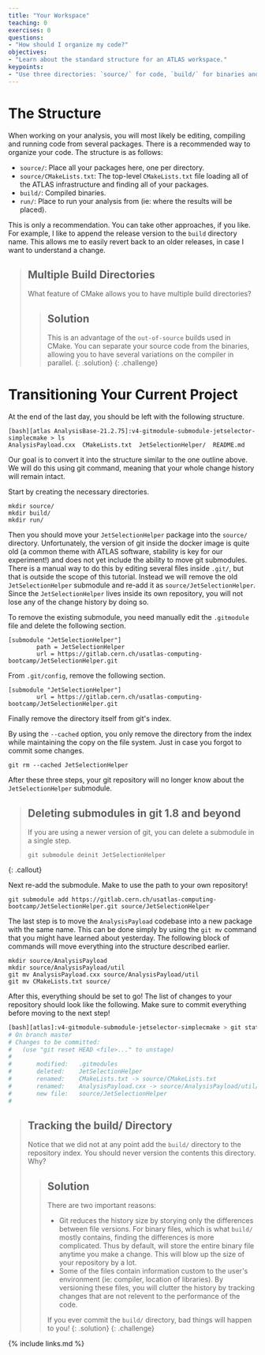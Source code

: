 ```yaml
---
title: "Your Workspace"
teaching: 0
exercises: 0
questions:
- "How should I organize my code?"
objectives:
- "Learn about the standard structure for an ATLAS workspace."
keypoints:
- "Use three directories: `source/` for code, `build/` for binaries and `run/` for output."
---
```


# The Structure

When working on your analysis, you will most likely be editing, compiling and running code from several packages. There is a recommended way to organize your code. The structure is as follows:

- `source/`: Place all your packages here, one per directory.
- `source/CMakeLists.txt`: The top-level `CMakeLists.txt` file loading all of the ATLAS infrastructure and finding all of your packages.
- `build/`: Compiled binaries.
- `run/`: Place to run your analysis from (ie: where the results will be placed).

This is only a recommendation. You can take other approaches, if you like. For example, I like to append the release version to the `build` directory name. This allows me to easily revert back to an older releases, in case I want to understand a change.

> ## Multiple Build Directories
>
> What feature of CMake allows you to have multiple build directories?
>
> > ## Solution
> >
> > This is an advantage of the `out-of-source` builds used in CMake. You can separate your source code from the binaries, allowing you to have several variations on the compiler in parallel.
> {: .solution}
{: .challenge}

# Transitioning Your Current Project
At the end of the last day, you should be left with the following structure.

```shell
[bash][atlas AnalysisBase-21.2.75]:v4-gitmodule-submodule-jetselector-simplecmake > ls
AnalysisPayload.cxx  CMakeLists.txt  JetSelectionHelper/  README.md		     
```

Our goal is to convert it into the structure similar to the one outline above. We will do this using git command, meaning that your whole change history will remain intact.

Start by creating the necessary directories.

```shell
mkdir source/
mkdir build/
mkdir run/
```

Then you should move your `JetSelectionHelper` package into the `source/` directory. Unfortunately, the version of git inside the docker image is quite old (a common theme with ATLAS software, stability is key for our experiment!) and does not yet include the ability to move git submodules. There is a manual way to do this by editing several files inside `.git/`, but that is outside the scope of this tutorial. Instead we will remove the old `JetSelectionHelper` submodule and re-add it as `source/JetSelectionHelper`. Since the `JetSelectionHelper` lives inside its own repository, you will not lose any of the change history by doing so.

To remove the existing submodule, you need manually edit the `.gitmodule` file and delete the following section.
```
[submodule "JetSelectionHelper"]
        path = JetSelectionHelper
        url = https://gitlab.cern.ch/usatlas-computing-bootcamp/JetSelectionHelper.git
```

From `.git/config`, remove the following section.
```
[submodule "JetSelectionHelper"]
        url = https://gitlab.cern.ch/usatlas-computing-bootcamp/JetSelectionHelper.git
```

Finally remove the directory itself from git's index.

By using the `--cached` option, you only remove the directory from the index while maintaining the copy on the file system. Just in case you forgot to commit some changes.

```shell
git rm --cached JetSelectionHelper
```

After these three steps, your git repository will no longer know about the `JetSelectionHelper` submodule.

> ## Deleting submodules in git 1.8 and beyond
>
> If you are using a newer version of git, you can delete a submodule in a single step.
> ```shell
> git submodule deinit JetSelectionHelper
> ```
{: .callout}


Next re-add the submodule. Make to use the path to your own repository!
```shell
git submodule add https://gitlab.cern.ch/usatlas-computing-bootcamp/JetSelectionHelper.git source/JetSelectionHelper
```


The last step is to move the `AnalysisPayload` codebase into a new package with the same name. This can be done simply by using the `git mv` command that you might have learned about yesterday. The following block of commands will move everything into the structure described earlier.

```shell
mkdir source/AnalysisPayload
mkdir source/AnalysisPayload/util
git mv AnalysisPayload.cxx source/AnalysisPayload/util
git mv CMakeLists.txt source/
```

After this, everything should be set to go! The list of changes to your repository should look like the following. Make sure to commit everything before moving to the next step!

```bash
[bash][atlas]:v4-gitmodule-submodule-jetselector-simplecmake > git status .
# On branch master
# Changes to be committed:
#   (use "git reset HEAD <file>..." to unstage)
#
#       modified:   .gitmodules
#       deleted:    JetSelectionHelper
#       renamed:    CMakeLists.txt -> source/CMakeLists.txt
#       renamed:    AnalysisPayload.cxx -> source/AnalysisPayload/util/AnalysisPayload.cxx
#       new file:   source/JetSelectionHelper
#
```

> ## Tracking the build/ Directory
>
> Notice that we did not at any point add the `build/` directory to the repository index. You should never version the contents this directory. Why?
>
> > ## Solution
> >
> > There are two important reasons:
> > - Git reduces the history size by storying only the differences between file versions. For binary files, which is what `build/` mostly contains, finding the differences is more complicated. Thus by default, will store the entire binary file anytime you make a change. This will blow up the size of your repository by a lot.
> > - Some of the files contain information custom to the user's environment (ie: compiler, location of libraries). By versioning these files, you will clutter the history by tracking changes that are not relevent to the performance of the code.
> >
> > If you ever commit the `build/` directory, bad things will happen to you!
> {: .solution}
{: .challenge}




{% include links.md %}

